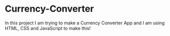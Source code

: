 # Currency-Converter
In this project I am trying to make a Currency Converter App and I am using HTML, CSS and JavaScript to make this! 
